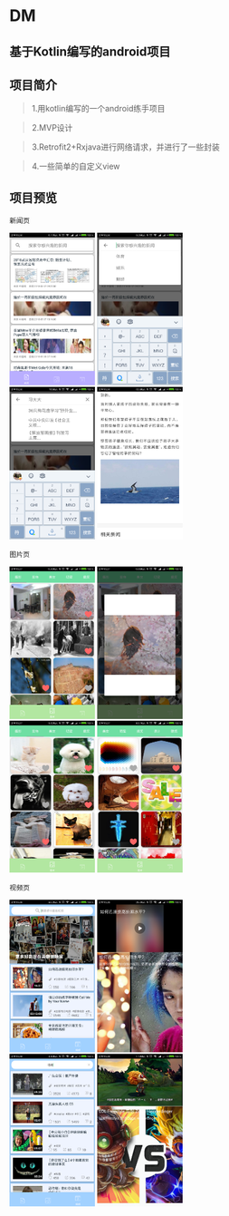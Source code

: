 # DM

基于Kotlin编写的android项目
----
## 项目简介
>1.用kotlin编写的一个android练手项目

>2.MVP设计

>3.Retrofit2+Rxjava进行网络请求，并进行了一些封装

>4.一些简单的自定义view

## 项目预览
```
新闻页
```
<img src="dmimg/dm01.png" width="30%"> <img src="dmimg/dm02.png" width="30%">
<br/>
<img src="dmimg/dm03.png" width="30%"> <img src="dmimg/dm04.png" width="30%">

```
图片页
```
<img src="dmimg/dm05.png" width="30%"> <img src="dmimg/dm06.png" width="30%">
<br/>
<img src="dmimg/dm07.png" width="30%"> <img src="dmimg/dm08.png" width="30%">

```
视频页
```
<img src="dmimg/dm09.png" width="30%"> <img src="dmimg/dm10.png" width="30%">
<br/>
<img src="dmimg/dm11.png" width="30%"> <img src="dmimg/dm12.png" width="30%">
